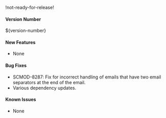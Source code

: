!not-ready-for-release!

#### Version Number
${version-number}

#### New Features
- None

#### Bug Fixes
- SCMOD-8287: Fix for incorrect handling of emails that have two email separators at the end of the email.
- Various dependency updates.

#### Known Issues
- None
